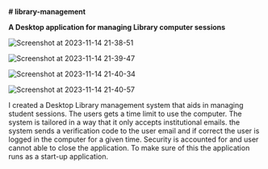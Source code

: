 **# library-management**

**A Desktop application for managing Library computer sessions**

![Screenshot at 2023-11-14 21-38-51](https://github.com/munyuawilson/library-management/assets/98756995/8703721d-9d84-4ba6-9b16-2f28bb9b6fb5)

![Screenshot at 2023-11-14 21-39-47](https://github.com/munyuawilson/library-management/assets/98756995/6f3c24d7-94a5-406e-a8ad-e9f7162ee2fa)

![Screenshot at 2023-11-14 21-40-34](https://github.com/munyuawilson/library-management/assets/98756995/d979bc9f-1b14-4c04-88d5-ce12f3673732)

![Screenshot at 2023-11-14 21-40-57](https://github.com/munyuawilson/library-management/assets/98756995/58aa8a22-b59e-49b2-b11d-3ed2c6135f34)



I created a Desktop Library management system that aids in managing student sessions. The users gets a time limit to use the computer.
The system is tailored in a way that it only accepts institutional emails. 
the system sends a verification code to the user email and if correct the user is logged in the computer for a given time. 
Security is accounted for and user cannot able to close the application. To make sure of this the application runs as a start-up application.
